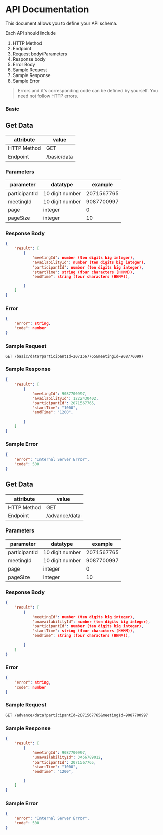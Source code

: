 # API Documentation

This document allows you to define your API schema.

Each API should include

1. HTTP Method
2. Endpoint
3. Request body/Parameters
4. Response body
5. Error Body
6. Sample Request
7. Sample Response
8. Sample Error

> Errors and it's corresponding code can be defined by yourself. You need not follow HTTP errors.
### Basic
## Get Data

| attribute   | value       |
| ----------- | ----------- |
| HTTP Method | GET         |
| Endpoint    | /basic/data |

### Parameters

| parameter | datatype        | example   |
| --------- | --------------- | --------- |
| participantId        | 10 digit number | 2071567765 |
| meetingId        | 10 digit number | 9087700997 |
| page              |integer|  0|
| pageSize         |integer   | 10|

### Response Body

```json
{
    "result": [
        {
            "meetingId": number (ten digits big integer),
            "availabilityId": number (ten digits big integer),
            "participantId": number (ten digits big integer),
            "startTime": string (four characters (HHMM)),
            "endTime": string (four characters (HHMM)),

        }
    ]
}
```

### Error

```json
{
	"error": string,
	"code": number
}
```

### Sample Request

```http
GET /basic/data?participantId=2071567765&meetingId=9087700997
```

### Sample Response

```json
{
    "result": [
        {
            "meetingId": 9087700997,
            "availabilityId": 1222430402,
            "participantId": 2071567765,
            "startTime": "1000",
            "endTime": "1200",

        }
    ]
}
```

### Sample Error

```json
{
	"error": "Internal Server Error",
	"code": 500
}
```











## Get Data

| attribute   | value       |
| ----------- | ----------- |
| HTTP Method | GET         |
| Endpoint    | /advance/data |

### Parameters

| parameter | datatype        | example   |
| --------- | --------------- | --------- |
| participantId        | 10 digit number | 2071567765 |
| meetingId        | 10 digit number | 9087700997 |
| page              |integer|  0|
| pageSize         |integer   | 10|

### Response Body

```json
{
    "result": [
        {
            "meetingId": number (ten digits big integer),
            "unavailabilityId": number (ten digits big integer),
            "participantId": number (ten digits big integer),
            "startTime": string (four characters (HHMM)),
            "endTime": string (four characters (HHMM)),

        }
    ]
}
```

### Error

```json
{
	"error": string,
	"code": number
}
```

### Sample Request

```http
GET /advance/data?participantId=2071567765&meetingId=9087700997
```

### Sample Response

```json
{
    "result": [
        {
            "meetingId": 9087700997,
            "unavailabilityId": 3456789012,
            "participantId": 2071567765,
            "startTime": "1000",
            "endTime": "1200",

        }
    ]
}
```

### Sample Error

```json
{
	"error": "Internal Server Error",
	"code": 500
}
```